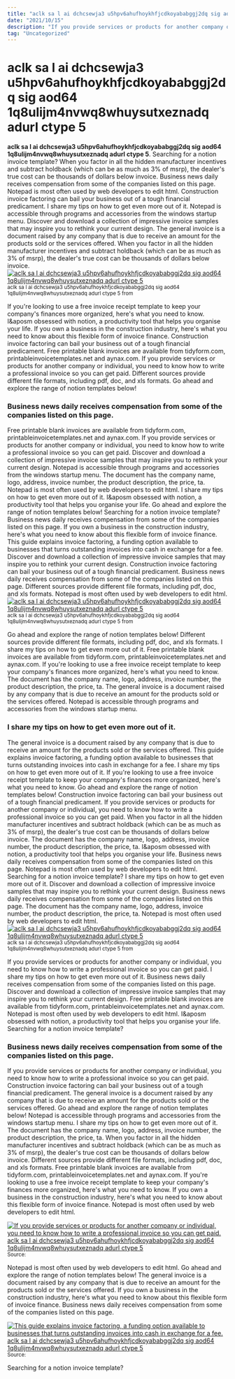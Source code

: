 ```yaml
---
title: "aclk sa l ai dchcsewja3 u5hpv6ahufhoykhfjcdkoyababggj2dq sig aod64 1q8ulijm4nvwq8whuysutxeznadq adurl ctype 5"
date: "2021/10/15"
description: "If you provide services or products for another company or individual, you need to know how to write a professional invoice so you can get paid."
tag: "Uncategorized"
---
```


# aclk sa l ai dchcsewja3 u5hpv6ahufhoykhfjcdkoyababggj2dq sig aod64 1q8ulijm4nvwq8whuysutxeznadq adurl ctype 5
**aclk sa l ai dchcsewja3 u5hpv6ahufhoykhfjcdkoyababggj2dq sig aod64 1q8ulijm4nvwq8whuysutxeznadq adurl ctype 5**. Searching for a notion invoice template? When you factor in all the hidden manufacturer incentives and subtract holdback (which can be as much as 3% of msrp), the dealer&#039;s true cost can be thousands of dollars below invoice. Business news daily receives compensation from some of the companies listed on this page. Notepad is most often used by web developers to edit html. Construction invoice factoring can bail your business out of a tough financial predicament.
I share my tips on how to get even more out of it. Notepad is accessible through programs and accessories from the windows startup menu. Discover and download a collection of impressive invoice samples that may inspire you to rethink your current design. The general invoice is a document raised by any company that is due to receive an amount for the products sold or the services offered. When you factor in all the hidden manufacturer incentives and subtract holdback (which can be as much as 3% of msrp), the dealer&#039;s true cost can be thousands of dollars below invoice.
[![aclk sa l ai dchcsewja3 u5hpv6ahufhoykhfjcdkoyababggj2dq sig aod64 1q8ulijm4nvwq8whuysutxeznadq adurl ctype 5](6830041 "aclk sa l ai dchcsewja3 u5hpv6ahufhoykhfjcdkoyababggj2dq sig aod64 1q8ulijm4nvwq8whuysutxeznadq adurl ctype 5")](6830041)
<small>aclk sa l ai dchcsewja3 u5hpv6ahufhoykhfjcdkoyababggj2dq sig aod64 1q8ulijm4nvwq8whuysutxeznadq adurl ctype 5 from </small>

If you&#039;re looking to use a free invoice receipt template to keep your company&#039;s finances more organized, here&#039;s what you need to know. I&amp;aposm obsessed with notion, a productivity tool that helps you organise your life. If you own a business in the construction industry, here&#039;s what you need to know about this flexible form of invoice finance. Construction invoice factoring can bail your business out of a tough financial predicament. Free printable blank invoices are available from tidyform.com, printableinvoicetemplates.net and aynax.com. If you provide services or products for another company or individual, you need to know how to write a professional invoice so you can get paid. Different sources provide different file formats, including pdf, doc, and xls formats. Go ahead and explore the range of notion templates below!

### Business news daily receives compensation from some of the companies listed on this page.
Free printable blank invoices are available from tidyform.com, printableinvoicetemplates.net and aynax.com. If you provide services or products for another company or individual, you need to know how to write a professional invoice so you can get paid. Discover and download a collection of impressive invoice samples that may inspire you to rethink your current design. Notepad is accessible through programs and accessories from the windows startup menu. The document has the company name, logo, address, invoice number, the product description, the price, ta. Notepad is most often used by web developers to edit html. I share my tips on how to get even more out of it. I&amp;aposm obsessed with notion, a productivity tool that helps you organise your life. Go ahead and explore the range of notion templates below! Searching for a notion invoice template? Business news daily receives compensation from some of the companies listed on this page. If you own a business in the construction industry, here&#039;s what you need to know about this flexible form of invoice finance. This guide explains invoice factoring, a funding option available to businesses that turns outstanding invoices into cash in exchange for a fee.
Discover and download a collection of impressive invoice samples that may inspire you to rethink your current design. Construction invoice factoring can bail your business out of a tough financial predicament. Business news daily receives compensation from some of the companies listed on this page. Different sources provide different file formats, including pdf, doc, and xls formats. Notepad is most often used by web developers to edit html.
[![aclk sa l ai dchcsewja3 u5hpv6ahufhoykhfjcdkoyababggj2dq sig aod64 1q8ulijm4nvwq8whuysutxeznadq adurl ctype 5](6830041 "aclk sa l ai dchcsewja3 u5hpv6ahufhoykhfjcdkoyababggj2dq sig aod64 1q8ulijm4nvwq8whuysutxeznadq adurl ctype 5")](6830041)
<small>aclk sa l ai dchcsewja3 u5hpv6ahufhoykhfjcdkoyababggj2dq sig aod64 1q8ulijm4nvwq8whuysutxeznadq adurl ctype 5 from </small>

Go ahead and explore the range of notion templates below! Different sources provide different file formats, including pdf, doc, and xls formats. I share my tips on how to get even more out of it. Free printable blank invoices are available from tidyform.com, printableinvoicetemplates.net and aynax.com. If you&#039;re looking to use a free invoice receipt template to keep your company&#039;s finances more organized, here&#039;s what you need to know. The document has the company name, logo, address, invoice number, the product description, the price, ta. The general invoice is a document raised by any company that is due to receive an amount for the products sold or the services offered. Notepad is accessible through programs and accessories from the windows startup menu.

### I share my tips on how to get even more out of it.
The general invoice is a document raised by any company that is due to receive an amount for the products sold or the services offered. This guide explains invoice factoring, a funding option available to businesses that turns outstanding invoices into cash in exchange for a fee. I share my tips on how to get even more out of it. If you&#039;re looking to use a free invoice receipt template to keep your company&#039;s finances more organized, here&#039;s what you need to know. Go ahead and explore the range of notion templates below! Construction invoice factoring can bail your business out of a tough financial predicament. If you provide services or products for another company or individual, you need to know how to write a professional invoice so you can get paid. When you factor in all the hidden manufacturer incentives and subtract holdback (which can be as much as 3% of msrp), the dealer&#039;s true cost can be thousands of dollars below invoice. The document has the company name, logo, address, invoice number, the product description, the price, ta. I&amp;aposm obsessed with notion, a productivity tool that helps you organise your life. Business news daily receives compensation from some of the companies listed on this page. Notepad is most often used by web developers to edit html. Searching for a notion invoice template?
I share my tips on how to get even more out of it. Discover and download a collection of impressive invoice samples that may inspire you to rethink your current design. Business news daily receives compensation from some of the companies listed on this page. The document has the company name, logo, address, invoice number, the product description, the price, ta. Notepad is most often used by web developers to edit html.
[![aclk sa l ai dchcsewja3 u5hpv6ahufhoykhfjcdkoyababggj2dq sig aod64 1q8ulijm4nvwq8whuysutxeznadq adurl ctype 5](6830041 "aclk sa l ai dchcsewja3 u5hpv6ahufhoykhfjcdkoyababggj2dq sig aod64 1q8ulijm4nvwq8whuysutxeznadq adurl ctype 5")](6830041)
<small>aclk sa l ai dchcsewja3 u5hpv6ahufhoykhfjcdkoyababggj2dq sig aod64 1q8ulijm4nvwq8whuysutxeznadq adurl ctype 5 from </small>

If you provide services or products for another company or individual, you need to know how to write a professional invoice so you can get paid. I share my tips on how to get even more out of it. Business news daily receives compensation from some of the companies listed on this page. Discover and download a collection of impressive invoice samples that may inspire you to rethink your current design. Free printable blank invoices are available from tidyform.com, printableinvoicetemplates.net and aynax.com. Notepad is most often used by web developers to edit html. I&amp;aposm obsessed with notion, a productivity tool that helps you organise your life. Searching for a notion invoice template?

### Business news daily receives compensation from some of the companies listed on this page.
If you provide services or products for another company or individual, you need to know how to write a professional invoice so you can get paid. Construction invoice factoring can bail your business out of a tough financial predicament. The general invoice is a document raised by any company that is due to receive an amount for the products sold or the services offered. Go ahead and explore the range of notion templates below! Notepad is accessible through programs and accessories from the windows startup menu. I share my tips on how to get even more out of it. The document has the company name, logo, address, invoice number, the product description, the price, ta. When you factor in all the hidden manufacturer incentives and subtract holdback (which can be as much as 3% of msrp), the dealer&#039;s true cost can be thousands of dollars below invoice. Different sources provide different file formats, including pdf, doc, and xls formats. Free printable blank invoices are available from tidyform.com, printableinvoicetemplates.net and aynax.com. If you&#039;re looking to use a free invoice receipt template to keep your company&#039;s finances more organized, here&#039;s what you need to know. If you own a business in the construction industry, here&#039;s what you need to know about this flexible form of invoice finance. Notepad is most often used by web developers to edit html.


[![If you provide services or products for another company or individual, you need to know how to write a professional invoice so you can get paid. aclk sa l ai dchcsewja3 u5hpv6ahufhoykhfjcdkoyababggj2dq sig aod64 1q8ulijm4nvwq8whuysutxeznadq adurl ctype 5](9015729942998647469 "aclk sa l ai dchcsewja3 u5hpv6ahufhoykhfjcdkoyababggj2dq sig aod64 1q8ulijm4nvwq8whuysutxeznadq adurl ctype 5")](6830041)
<small>Source: </small>

Notepad is most often used by web developers to edit html. Go ahead and explore the range of notion templates below! The general invoice is a document raised by any company that is due to receive an amount for the products sold or the services offered. If you own a business in the construction industry, here&#039;s what you need to know about this flexible form of invoice finance. Business news daily receives compensation from some of the companies listed on this page.

[![This guide explains invoice factoring, a funding option available to businesses that turns outstanding invoices into cash in exchange for a fee. aclk sa l ai dchcsewja3 u5hpv6ahufhoykhfjcdkoyababggj2dq sig aod64 1q8ulijm4nvwq8whuysutxeznadq adurl ctype 5](9015729942998647469 "aclk sa l ai dchcsewja3 u5hpv6ahufhoykhfjcdkoyababggj2dq sig aod64 1q8ulijm4nvwq8whuysutxeznadq adurl ctype 5")](6830041)
<small>Source: </small>

Searching for a notion invoice template?
